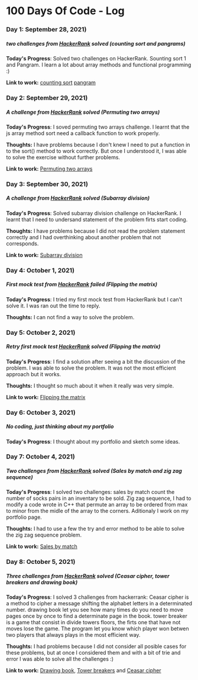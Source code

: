 # 100 Days Of Code - Log

### Day 1: September 28, 2021)
##### two challenges from [HackerRank](https://www.hackerrank.com/) solved (counting sort and pangrams)

**Today's Progress**: Solved two challenges on HackerRank. Sounting sort 1 and Pangram. I learn a lot about array methods and functional programming :)

**Link to work:** [counting sort](https://github.com/edwarhman/hackerrank-challenges/blob/main/counting-sort.js) [pangram](https://github.com/edwarhman/hackerrank-challenges/blob/main/pangrams.js)

### Day 2: September 29, 2021)
##### A challenge from [HackerRank](https://www.hackerrank.com/) solved (Permuting two arrays)

**Today's Progress**: I soved permuting two arrays challenge. I learnt that the js array method sort need a callback function to work properly.

**Thoughts:** I have problems because I don't knew I need to put a function in to the sort() method to work correctly. But once I understood it, I was able to solve the exercise without further problems.

**Link to work:** [Permuting two arrays](https://github.com/edwarhman/hackerrank-challenges/blob/main/permuting-two-arrays.js)

### Day 3: September 30, 2021)
##### A challenge from [HackerRank](https://www.hackerrank.com/) solved (Subarray division)

**Today's Progress**: Solved subarray division challenge on HackerRank. I learnt that I need to undersand statement of the problem firts start coding.

**Thoughts:** I have problems because I did not read the problem statement correctly and I had overthinking about another problem that not corresponds.

**Link to work:** [Subarray division](https://github.com/edwarhman/hackerrank-challenges/blob/main/subarray-division.js)

### Day 4: October 1, 2021)
##### First mock test from [HackerRank](https://www.hackerrank.com/) failed (Flipping the matrix)

**Today's Progress**: I tried my first mock test from HackerRank but I can't solve it. I was ran out the time to reply.

**Thoughts:** I can not find a way to solve the problem.

### Day 5: October 2, 2021)
##### Retry first mock test [HackerRank](https://www.hackerrank.com/) solved (Flipping the matrix)

**Today's Progress**: I find a solution after seeing a bit the discussion of the problem. I was able to solve the problem. It was not the most efficient approach but it works.

**Thoughts:** I thought so much about it when it really was very simple.

**Link to work:** [Flipping the matrix](https://github.com/edwarhman/hackerrank-challenges/blob/main/flipping-the-matrix.js)

### Day 6: October 3, 2021)
##### No coding, just thinking about my portfolio

**Today's Progress**: I thought about my portfolio and sketch some ideas.

### Day 7: October 4, 2021)
##### Two challenges from [HackerRank](https://www.hackerrank.com/) solved (Sales by match and zig zag sequence)

**Today's Progress**: I solved two challenges: sales by match count the number of socks pairs in an inventary to be sold. Zig zag sequence, I had to modify a code wrote in C++ that permute an array to be ordered from max to minor from the midle of the array to the corners. Aditionaly I work on my portfolio page.

**Thoughts:** I had to use a few the try and error method to be able to solve the zig zag sequence problem.

**Link to work:** [Sales by match](https://github.com/edwarhman/hackerrank-challenges/blob/main/sales-by-match.js)

### Day 8: October 5, 2021)
##### Three challenges from [HackerRank](https://www.hackerrank.com/) solved (Ceasar cipher, tower breakers and drawing book)

**Today's Progress**: I solved 3 challenges from hackerrank: Ceasar cipher is a method to cipher a message shifting the alphabet letters in a determinated number. drawing book let you see how many times do you need to move pages once by once to find a determinate page in the book. tower breaker is a game that consist in divide towers floors, the firts one that have not moves lose the game. The program let you know which player won betwen two players that always plays in the most efficient way.

**Thoughts:** I had problems because I did not consider all posible cases for these problems, but at once I considered them and with a bit of trie and error I was able to solve all the challenges :)

**Link to work:** [Drawing book](https://github.com/edwarhman/hackerrank-challenges/blob/main/drawing-book.js), [Tower breakers](https://github.com/edwarhman/hackerrank-challenges/blob/main/tower-breakers.js) and [Ceasar cipher](https://github.com/edwarhman/hackerrank-challenges/blob/main/ceasar-cipher.js)

